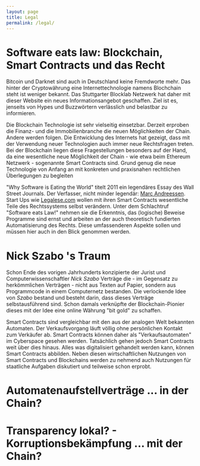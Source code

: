 ```yaml
---
layout: page
title: Legal
permalink: /legal/
---
```



#  Software eats law: Blockchain, Smart Contracts  und das  Recht

Bitcoin und Darknet sind auch in Deutschland keine Fremdworte mehr. Das hinter der Cryptowährung eine Internettechnologie namens Blochchain steht ist weniger bekannt. Das Stuttgarter Blocklab Netzwerk hat daher mit dieser Website ein neues Informationsangebot geschaffen. Ziel ist es, jenseits von Hypes und Buzzwörtern verlässlich und belastbar zu informieren.

Die Blockchain Technologie ist sehr vielseitig  einsetzbar. Derzeit erproben die Finanz- und die Immobilienbranche die neuen Möglichkeiten der Chain. Andere werden folgen. Die Entwicklung des Internets hat gezeigt, dass mit der Verwendung neuer Technologien auch immer neue Rechtsfragen treten. Bei der Blockchain liegen diese Fragestellungen besonders auf der Hand, da eine wesentliche neue Möglichkeit der Chain - wie  etwa beim Ethereum Netzwerk - sogenannte Smart Contracts sind.  Grund genug die neue Technologie  von Anfang an mit konkreten und praxisnahen rechtlichen Überlegungen zu begleiten

"Why Software is Eating the World" titelt 2011 ein legendäres Essay des Wall Street Journals. Der Verfasser, nicht minder legendär: [Marc Andreessen](https://de.wikipedia.org/wiki/Marc_Andreessen). Start Ups wie [Legalese.com](http://www.legalese.com) wollen mit ihren Smart Contracts wesentliche Teile des Rechtssystems selbst verändern. Unter dem Schlachtruf "Software eats Law!" nehmen sie die Erkenntnis, das (logische) Beweise Programme sind ernst und arbeiten an der auch theoretisch fundierten Automatisierung des Rechts. Diese umfassenderen Aspekte sollen und müssen hier auch in den Blick genommen werden.


#  Nick Szabo 's  Traum

Schon Ende des vorigen Jahrhunderts konzipierte der Jurist und Computerwissenschaftler *Nick Szabo* Verträge die - im Gegensatz zu herkömmlichen Verträgen - nicht aus Texten auf Papier, sondern aus Programmcode in einem  Computernetz bestanden. Die verlockende Idee von *Szabo* bestand und besteht darin, dass dieses Verträge selbstausführend sind. Schon damals verknüpfte der Blockchain-Pionier dieses mit der Idee eine online Währung "bit gold" zu schaffen.

Smart Contracts sind vergleichbar mit den aus der analogen Welt bekannten Automaten. Der Verkaufsvorgang läuft völlig ohne persönlichen Kontakt zum Verkäufer ab. Smart Contracts können daher als "Verkaufsautomaten" im Cyberspace gesehen werden. Tatsächlich gehen jedoch Smart Contracts weit über dies hinaus. Alles was digitalisiert gehandelt werden kann, können Smart Contracts abbilden. Neben diesen wirtschaftlichen Nutzungen von Smart Contracts und Blockchains werden zu nehmend auch Nutzungen für staatliche Aufgaben diskutiert und teilweise schon erprobt. 


#  Automatenaufstellverträge  ...  in  der Chain?




#  Transparency  lokal?  - Korruptionsbekämpfung  ... mit der Chain?


